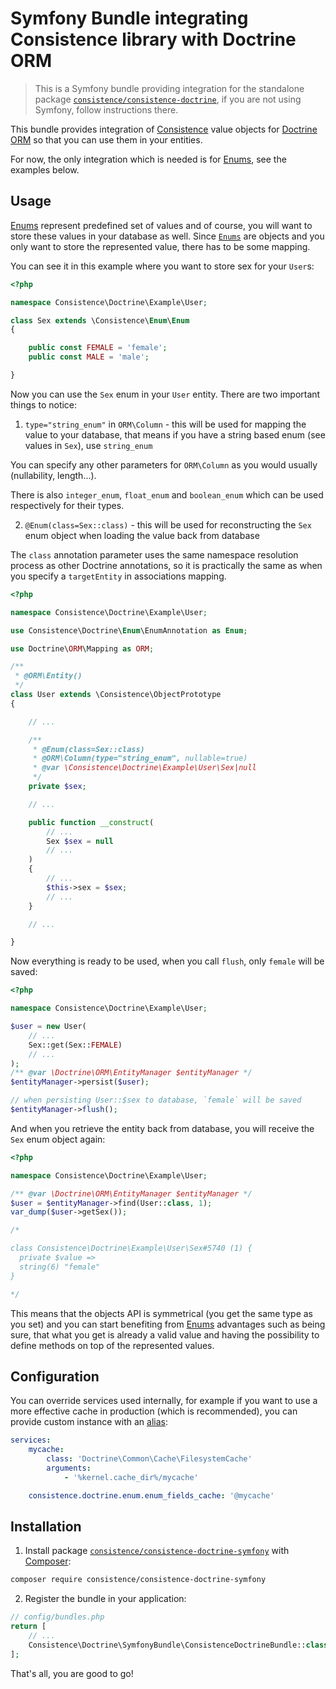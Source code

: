 Symfony Bundle integrating Consistence library with Doctrine ORM
================================================================

> This is a Symfony bundle providing integration for the standalone package
[`consistence/consistence-doctrine`](https://github.com/consistence/consistence-doctrine),
if you are not using Symfony, follow instructions there.

This bundle provides integration of [Consistence](https://github.com/consistence/consistence) value objects for [Doctrine ORM](http://docs.doctrine-project.org/projects/doctrine-orm/en/latest/) so that you can use them in your entities.

For now, the only integration which is needed is for [Enums](https://github.com/consistence/consistence/blob/master/docs/Enum/enums.md), see the examples below.

Usage
-----

[Enums](https://github.com/consistence/consistence/blob/master/docs/Enum/enums.md) represent predefined set of values and of course, you will want to store these values in your database as well. Since [`Enums`](https://github.com/consistence/consistence/blob/master/src/Enum/Enum.php) are objects and you only want to store the represented value, there has to be some mapping.

You can see it in this example where you want to store sex for your `User`s:

```php
<?php

namespace Consistence\Doctrine\Example\User;

class Sex extends \Consistence\Enum\Enum
{

	public const FEMALE = 'female';
	public const MALE = 'male';

}
```

Now you can use the `Sex` enum in your `User` entity. There are two important things to notice:

1) `type="string_enum"` in `ORM\Column` - this will be used for mapping the value to your database, that means if you have a string based enum (see values in `Sex`), use `string_enum`

You can specify any other parameters for `ORM\Column` as you would usually (nullability, length...).

There is also `integer_enum`, `float_enum` and `boolean_enum` which can be used respectively for their types.

2) `@Enum(class=Sex::class)` - this will be used for reconstructing the `Sex`
 enum object when loading the value back from database

The `class` annotation parameter uses the same namespace resolution process as other Doctrine annotations, so it is practically the same as when you specify a `targetEntity` in associations mapping.

```php
<?php

namespace Consistence\Doctrine\Example\User;

use Consistence\Doctrine\Enum\EnumAnnotation as Enum;

use Doctrine\ORM\Mapping as ORM;

/**
 * @ORM\Entity()
 */
class User extends \Consistence\ObjectPrototype
{

	// ...

	/**
	 * @Enum(class=Sex::class)
	 * @ORM\Column(type="string_enum", nullable=true)
	 * @var \Consistence\Doctrine\Example\User\Sex|null
	 */
	private $sex;

	// ...

	public function __construct(
		// ...
		Sex $sex = null
		// ...
	)
	{
		// ...
		$this->sex = $sex;
		// ...
	}

	// ...

}
```

Now everything is ready to be used, when you call `flush`, only `female` will be saved:

```php
<?php

namespace Consistence\Doctrine\Example\User;

$user = new User(
	// ...
	Sex::get(Sex::FEMALE)
	// ...
);
/** @var \Doctrine\ORM\EntityManager $entityManager */
$entityManager->persist($user);

// when persisting User::$sex to database, `female` will be saved
$entityManager->flush();
```

And when you retrieve the entity back from database, you will receive the `Sex` enum object again:

```php
<?php

namespace Consistence\Doctrine\Example\User;

/** @var \Doctrine\ORM\EntityManager $entityManager */
$user = $entityManager->find(User::class, 1);
var_dump($user->getSex());

/*

class Consistence\Doctrine\Example\User\Sex#5740 (1) {
  private $value =>
  string(6) "female"
}

*/
```

This means that the objects API is symmetrical (you get the same type as you set) and you can start benefiting from [Enums](https://github.com/consistence/consistence/blob/master/docs/Enum/enums.md) advantages such as being sure, that what you get is already a valid value and having the possibility to define methods on top of the represented values.

Configuration
-------------

You can override services used internally, for example if you want to use a more effective cache in production (which is recommended), you can provide custom instance with an [alias](http://symfony.com/doc/current/components/dependency_injection/advanced.html#aliasing):

```yaml
services:
    mycache:
        class: 'Doctrine\Common\Cache\FilesystemCache'
        arguments:
            - '%kernel.cache_dir%/mycache'

    consistence.doctrine.enum.enum_fields_cache: '@mycache'
```

Installation
------------

1) Install package [`consistence/consistence-doctrine-symfony`](https://packagist.org/packages/consistence/consistence-doctrine-symfony) with [Composer](https://getcomposer.org/):

```bash
composer require consistence/consistence-doctrine-symfony
```

2) Register the bundle in your application:

```php
// config/bundles.php
return [
	// ...
	Consistence\Doctrine\SymfonyBundle\ConsistenceDoctrineBundle::class => ['all' => true],
];
```

That's all, you are good to go!
